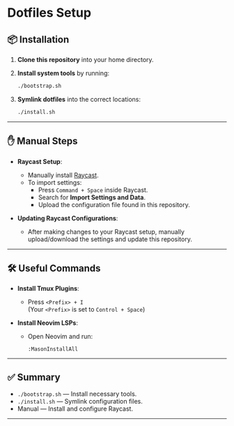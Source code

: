 # Dotfiles Setup

## 📦 Installation

1. **Clone this repository** into your home directory.

2. **Install system tools** by running:
   ```bash
   ./bootstrap.sh
   ```

3. **Symlink dotfiles** into the correct locations:
   ```bash
   ./install.sh
   ```

---

## ✋ Manual Steps

- **Raycast Setup**:
  - Manually install [Raycast](https://raycast.com/).
  - To import settings:
    - Press `Command + Space` inside Raycast.
    - Search for **Import Settings and Data**.
    - Upload the configuration file found in this repository.
  
- **Updating Raycast Configurations**:
  - After making changes to your Raycast setup, manually upload/download the settings and update this repository.

---

## 🛠 Useful Commands

- **Install Tmux Plugins**:
  - Press `<Prefix> + I`  
    (Your `<Prefix>` is set to `Control + Space`)
  
- **Install Neovim LSPs**:
  - Open Neovim and run:
    ```vim
    :MasonInstallAll
    ```

---

## ✅ Summary

- `./bootstrap.sh` — Install necessary tools.
- `./install.sh` — Symlink configuration files.
- Manual — Install and configure Raycast.

---
